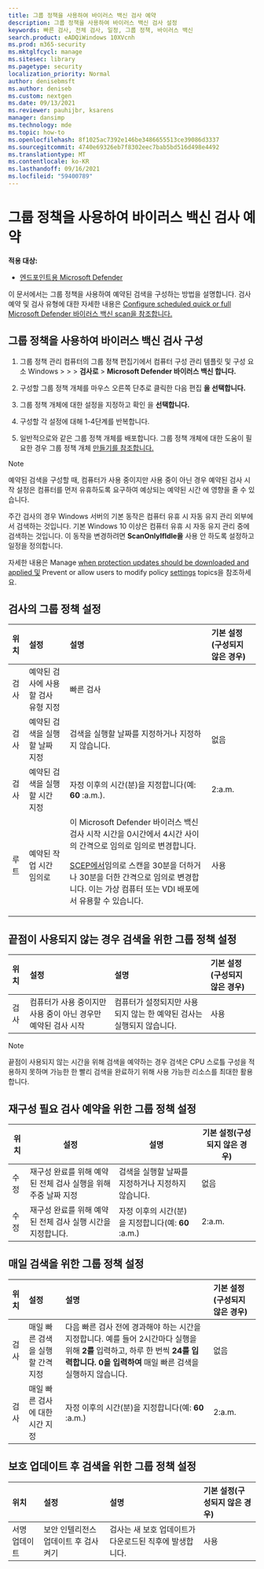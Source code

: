 ```yaml
---
title: 그룹 정책을 사용하여 바이러스 백신 검사 예약
description: 그룹 정책을 사용하여 바이러스 백신 검사 설정
keywords: 빠른 검사, 전체 검사, 일정, 그룹 정책, 바이러스 백신
search.product: eADQiWindows 10XVcnh
ms.prod: m365-security
ms.mktglfcycl: manage
ms.sitesec: library
ms.pagetype: security
localization_priority: Normal
author: denisebmsft
ms.author: deniseb
ms.custom: nextgen
ms.date: 09/13/2021
ms.reviewer: pauhijbr, ksarens
manager: dansimp
ms.technology: mde
ms.topic: how-to
ms.openlocfilehash: 8f1025ac7392e146be3486655513ce39086d3337
ms.sourcegitcommit: 4740e69326eb7f8302eec7bab5bd516d498e4492
ms.translationtype: MT
ms.contentlocale: ko-KR
ms.lasthandoff: 09/16/2021
ms.locfileid: "59400789"
---
```

# <a name="schedule-antivirus-scans-using-group-policy"></a>그룹 정책을 사용하여 바이러스 백신 검사 예약

**적용 대상:**

- [엔드포인트용 Microsoft Defender](/microsoft-365/security/defender-endpoint/)

이 문서에서는 그룹 정책을 사용하여 예약된 검색을 구성하는 방법을 설명합니다. 검사 예약 및 검사 유형에 대한 자세한 내용은 [Configure scheduled quick or full Microsoft Defender 바이러스 백신 scan을 참조합니다.](schedule-antivirus-scans.md) 

## <a name="configure-antivirus-scans-using-group-policy"></a>그룹 정책을 사용하여 바이러스 백신 검사 구성

1. 그룹 정책 관리 컴퓨터의 그룹 정책 편집기에서 컴퓨터 구성 관리 템플릿 및 구성 요소 Windows  \>  \>  \> **검사로** \> **Microsoft Defender 바이러스 백신 합니다.**

2. 구성할 그룹 정책 개체를 마우스 오른쪽 단추로 클릭한 다음 편집 **을 선택합니다.**

3. 그룹 정책 개체에 대한 설정을 지정하고 확인 을 **선택합니다.** 

4. 구성할 각 설정에 대해 1-4단계를 반복합니다.

5. 일반적으로와 같은 그룹 정책 개체를 배포합니다. 그룹 정책 개체에 대한 도움이 필요한 경우 그룹 정책 개체 [만들기를 참조합니다.](/windows/security/threat-protection/windows-firewall/create-a-group-policy-object)

> [!NOTE]
> 예약된 검색을 구성할 때, 컴퓨터가 사용 중이지만 사용 중이 아닌 경우 예약된 검사 시작 설정은 컴퓨터를 먼저 유휴하도록 요구하여 예상되는 예약된 시간 에 영향을 줄 수 있습니다. 
>
> 주간 검사의 경우 Windows 서버의 기본 동작은 컴퓨터 유휴 시 자동 유지 관리 외부에서 검색하는 것입니다. 기본 Windows 10 이상은 컴퓨터 유휴 시 자동 유지 관리 중에 검색하는 것입니다. 이 동작을 변경하려면 **ScanOnlyIfIdle을** 사용 안 하도록 설정하고 일정을 정의합니다.

자세한 내용은 Manage [when protection updates should be downloaded and applied 및](manage-protection-update-schedule-microsoft-defender-antivirus.md) Prevent or allow users to modify policy [settings](configure-local-policy-overrides-microsoft-defender-antivirus.md) topics을 참조하세요.

## <a name="group-policy-settings-for-scheduling-scans"></a>검사의 그룹 정책 설정

| 위치 | 설정 | 설명 | 기본 설정(구성되지 않은 경우) |
|:---|:---|:---|:---|
| 검사 | 예약된 검사에 사용할 검사 유형 지정 | 빠른 검사 |
| 검사 | 예약된 검색을 실행할 날짜 지정 | 검색을 실행할 날짜를 지정하거나 지정하지 않습니다. | 없음 |
| 검사 | 예약된 검색을 실행할 시간 지정 | 자정 이후의 시간(분)을 지정합니다(예: **60** :a.m.). | 2:a.m. |
| 루트 | 예약된 작업 시간 임의로 |이 Microsoft Defender 바이러스 백신 검사 시작 시간을 0시간에서 4시간 사이의 간격으로 임의로 임의로 변경합니다. <p>[SCEP에서](/mem/intune/protect/certificates-scep-configure)임의로 스캔을 30분을 더하거나 30분을 더한 간격으로 임의로 변경합니다. 이는 가상 컴퓨터 또는 VDI 배포에서 유용할 수 있습니다. | 사용 |

## <a name="group-policy-settings-for-scheduling-scans-for-when-an-endpoint-is-not-in-use"></a>끝점이 사용되지 않는 경우 검색을 위한 그룹 정책 설정

| 위치 | 설정 | 설명 | 기본 설정(구성되지 않은 경우) |
|:---|:---|:---|:---|
| 검사 | 컴퓨터가 사용 중이지만 사용 중이 아닌 경우만 예약된 검사 시작 | 컴퓨터가 설정되지만 사용되지 않는 한 예약된 검사는 실행되지 않습니다. | 사용 |

> [!NOTE]
> 끝점이 사용되지 않는 시간을 위해 검색을 예약하는 경우 검색은 CPU 스로틀 구성을 적용하지 못하며 가능한 한 빨리 검색을 완료하기 위해 사용 가능한 리소스를 최대한 활용합니다.

## <a name="group-policy-settings-for-scheduling-remediation-required-scans"></a>재구성 필요 검사 예약을 위한 그룹 정책 설정

| 위치 | 설정 | 설명 | 기본 설정(구성되지 않은 경우) |
|---|---|---|---|
| 수정 | 재구성 완료를 위해 예약된 전체 검사 실행을 위해 주중 날짜 지정 | 검색을 실행할 날짜를 지정하거나 지정하지 않습니다. | 없음 |
| 수정 | 재구성 완료를 위해 예약된 전체 검사 실행 시간을 지정합니다. | 자정 이후의 시간(분)을 지정합니다(예: **60** :a.m.) | 2:a.m. |

## <a name="group-policy-settings-for-scheduling-daily-scans"></a>매일 검색을 위한 그룹 정책 설정

| 위치 | 설정 | 설명 | 기본 설정(구성되지 않은 경우) |
|:---|:---|:---|:---|
| 검사 | 매일 빠른 검색을 실행할 간격 지정 | 다음 빠른 검사 전에 경과해야 하는 시간을 지정합니다. 예를 들어 2시간마다 실행을 위해 **2를** 입력하고, 하루 한 번씩 **24를 입력합니다.** **0을 입력하여** 매일 빠른 검색을 실행하지 않습니다. | 없음 |
| 검사 | 매일 빠른 검사에 대한 시간 지정 | 자정 이후의 시간(분)을 지정합니다(예: **60** :a.m.) | 2:a.m. |

## <a name="group-policy-settings-for-scheduling-scans-after-protection-updates"></a>보호 업데이트 후 검색을 위한 그룹 정책 설정

| 위치 | 설정 | 설명 | 기본 설정(구성되지 않은 경우)|
|:---|:---|:---|:---|
| 서명 업데이트 | 보안 인텔리전스 업데이트 후 검사 켜기 | 검사는 새 보호 업데이트가 다운로드된 직후에 발생합니다. | 사용 |

